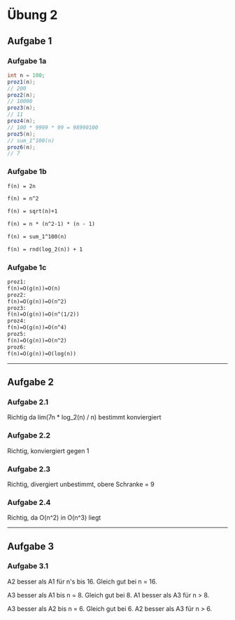 # Übung 2

## Aufgabe 1

### Aufgabe 1a

```java
int n = 100;
proz1(n);
// 200
proz2(n);
// 10000
proz3(n);
// 11
proz4(n);
// 100 * 9999 * 99 = 98990100
proz5(n);
// sum_1^100(n)
proz6(n);
// 7
```

### Aufgabe 1b

```latex
f(n) = 2n

f(n) = n^2

f(n) = sqrt(n)+1

f(n) = n * (n^2-1) * (n - 1)

f(n) = sum_1^100(n)

f(n) = rnd(log_2(n)) + 1
```

### Aufgabe 1c

```latex
proz1:
f(n)=O(g(n))=O(n)
proz2:
f(n)=O(g(n))=O(n^2)
proz3:
f(n)=O(g(n))=O(n^(1/2))
proz4:
f(n)=O(g(n))=O(n^4)
proz5:
f(n)=O(g(n))=O(n^2)
proz6:
f(n)=O(g(n))=O(log(n))
```

---

## Aufgabe 2

### Aufgabe 2.1

Richtig da lim(7n * log_2(n) / n) bestimmt konviergiert

### Aufgabe 2.2

Richtig, konviergiert gegen 1

### Aufgabe 2.3

Richtig, divergiert unbestimmt, obere Schranke = 9

### Aufgabe 2.4

Richtig, da O(n^2) in O(n^3) liegt

---

## Aufgabe 3

### Aufgabe 3.1

A2 besser als A1 für n's bis 16. Gleich gut bei n = 16.

A3 besser als A1 bis n = 8. Gleich gut bei 8. A1 besser als A3 für n > 8.

A3 besser als A2 bis n = 6. Gleich gut bei 6. A2 besser als A3 für n > 6.
